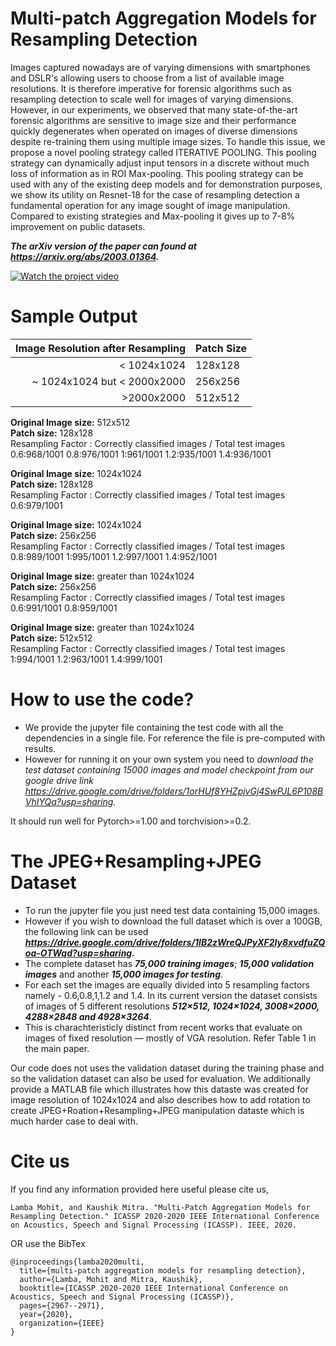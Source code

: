 # Multi-patch Aggregation Models for Resampling Detection
Images captured nowadays are of varying dimensions with smartphones and DSLR's allowing users to choose from a list of available image resolutions. It is therefore imperative for forensic algorithms such as resampling detection to scale well for images of varying dimensions. However, in our experiments, we observed that many state-of-the-art forensic algorithms are sensitive to image size and their performance quickly degenerates when operated on images of diverse dimensions despite re-training them using multiple image sizes. To handle this issue, we propose a novel pooling strategy called ITERATIVE POOLING. This pooling strategy can dynamically adjust input tensors in a discrete without much loss of information as in ROI Max-pooling. This pooling strategy can be used with any of the existing deep models and for demonstration purposes, we show its utility on Resnet-18 for the case of resampling detection a fundamental operation for any image sought of image manipulation. Compared to existing strategies and Max-pooling it gives up to 7-8% improvement on public datasets.

***The arXiv version of the paper can found at https://arxiv.org/abs/2003.01364.***

[![Watch the project video](https://raw.githubusercontent.com/MohitLamba94/Iterative-Pooling/master/pics/icasspVideoPic.png)](https://www.youtube.com/watch?v=Ol3VFph2F4Y&feature=youtu.be)


# Sample Output

|Image Resolution after Resampling|Patch Size|
|---:|:---|
|< 1024x1024 | 128x128|
|~ 1024x1024 but < 2000x2000 | 256x256|
|>2000x2000 | 512x512|

**Original Image size:** 512x512 <br/>
**Patch size:** 128x128 <br/>
Resampling Factor : Correctly classified images / Total test images <br/>
 0.6:968/1001 0.8:976/1001 1:961/1001 1.2:935/1001 1.4:936/1001
 
**Original Image size:** 1024x1024 <br/>
**Patch size:** 128x128 <br/>
Resampling Factor : Correctly classified images / Total test images <br/>
0.6:979/1001

**Original Image size:** 1024x1024 <br/>
**Patch size:** 256x256 <br/>
Resampling Factor : Correctly classified images / Total test images <br/>
0.8:989/1001 1:995/1001 1.2:997/1001 1.4:952/1001

**Original Image size:** greater than 1024x1024 <br/>
**Patch size:** 256x256 <br/>
Resampling Factor : Correctly classified images / Total test images <br/>
0.6:991/1001 0.8:959/1001

**Original Image size:** greater than 1024x1024 <br/>
**Patch size:** 512x512 <br/>
Resampling Factor : Correctly classified images / Total test images <br/>
1:994/1001 1.2:963/1001 1.4:999/1001

# How to use the code?
- We provide the jupyter file containing the test code with all the dependencies in a single file. For reference the file is pre-computed with results. 
- However for running it on your own system you need to *download the test dataset containing 15000 images and model checkpoint from our google drive link https://drive.google.com/drive/folders/1orHUf8YHZpjvGj4SwPJL6P108BVhIYQa?usp=sharing.*

It should run well for Pytorch>=1.00 and torchvision>=0.2.

# The JPEG+Resampling+JPEG Dataset
- To run the jupyter file you just need test data containing 15,000 images. 
- However if you wish to download the full dataset which is over a 100GB, the following link can be used ***https://drive.google.com/drive/folders/1lB2zWreQJPyXF2Iy8xvdfuZQoa-OTWqd?usp=sharing.***
- The complete dataset has ***75,000 training images***; ***15,000 validation images*** and another ***15,000 images for testing***. 
- For each set the images are equally divided into 5 resampling factors namely - 0.6,0.8,1,1.2 and 1.4. In its current version the dataset consists of images of 5 different resolutions ***512×512, 1024×1024, 3008×2000, 4288×2848 and 4928×3264***.
- This is charachteristicly distinct from recent works that evaluate on images of fixed resolution &mdash; mostly of VGA resolution. Refer Table 1 in the main paper.


Our code does not uses the validation dataset during the training phase and so the validation dataset can also be used for evaluation.
We additionally provide a MATLAB file which illustrates how this dataste was created for image resolution of 1024x1024 and also describes how to add rotation to create JPEG+Roation+Resampling+JPEG manipulation dataste which is much harder case to deal with. 


# Cite us
If you find any information provided here useful please cite us,
```
Lamba Mohit, and Kaushik Mitra. "Multi-Patch Aggregation Models for Resampling Detection." ICASSP 2020-2020 IEEE International Conference on Acoustics, Speech and Signal Processing (ICASSP). IEEE, 2020.
```

OR use the BibTex
```
@inproceedings{lamba2020multi,
  title={multi-patch aggregation models for resampling detection},
  author={Lamba, Mohit and Mitra, Kaushik},
  booktitle={ICASSP 2020-2020 IEEE International Conference on Acoustics, Speech and Signal Processing (ICASSP)},
  pages={2967--2971},
  year={2020},
  organization={IEEE}
}
```
